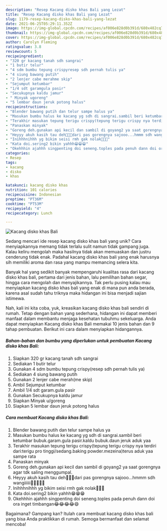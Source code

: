 ```yaml
---
description: "Resep Kacang disko khas Bali yang Lezat"
title: "Resep Kacang disko khas Bali yang Lezat"
slug: 1179-resep-kacang-disko-khas-bali-yang-lezat
date: 2021-06-25T05:29:11.352Z
image: https://img-global.cpcdn.com/recipes/af006e828d0b391d/680x482cq70/kacang-disko-khas-bali-foto-resep-utama.jpg
thumbnail: https://img-global.cpcdn.com/recipes/af006e828d0b391d/680x482cq70/kacang-disko-khas-bali-foto-resep-utama.jpg
cover: https://img-global.cpcdn.com/recipes/af006e828d0b391d/680x482cq70/kacang-disko-khas-bali-foto-resep-utama.jpg
author: Carolyn Fleming
ratingvalue: 3.8
reviewcount: 5
recipeingredient:
- "320 gr kacang tanah sdh sangrai"
- "1 butir telur"
- "4 sdm bumbu tepung crispyresep sdh pernah tulis ya"
- "4 siung bawang putih"
- "2 lenjer cabe merahme skip"
- "Sejumput ketumbar"
- "1/4 sdt garamgula pasir"
- "Secukupnya kaldu jamur"
- " Minyak ugoreng"
- "5 lembar daun jeruk potong halus"
recipeinstructions:
- "Blender bawang putih dan telur sampe halus ya"
- "Masukan bumbu halus ke kacang yg sdh di sangrai.sambil beri ketumbar bubuk.garam.gula pasir.kaldu bubuk.daun jeruk aduk yaa"
- "Terakhir masukan tepung terigu crispy(tepung terigu crispy nya terdiri dari:terigu pro tinggi/sedang.baking powder.mezeina)terus aduk yaa sampe rata"
- "Panaskan minyak"
- "Goreng deh.gunakan api kecil dan sambil di goyang2 ya saat gorengnya agar tdk saling menggumpal."
- "Heyyy akuh kasih tau deh🤭🤭🤭dari pas gorengnya sajooo...hmmm sdh wangiiiiii🤤🤤🤤🤤🤤"
- "Inihhhnihhh yg bikim seisi rmh gak nolak🤤🤤🤤"
- "Kata doi.sering2 bikin yahhh😁😁😁"
- "Okehhhin ajahhh singpenting doi seneng.toples pada penuh dann doi ora inget timbangan😂😂😂😂😄"
categories:
- Resep
tags:
- kacang
- disko
- khas

katakunci: kacang disko khas 
nutrition: 101 calories
recipecuisine: Indonesian
preptime: "PT36M"
cooktime: "PT53M"
recipeyield: "4"
recipecategory: Lunch

---
```



![Kacang disko khas Bali](https://img-global.cpcdn.com/recipes/af006e828d0b391d/680x482cq70/kacang-disko-khas-bali-foto-resep-utama.jpg)

Sedang mencari ide resep kacang disko khas bali yang unik? Cara menyiapkannya memang tidak terlalu sulit namun tidak gampang juga. Kalau keliru mengolah maka hasilnya tidak akan memuaskan dan justru cenderung tidak enak. Padahal kacang disko khas bali yang enak harusnya sih memiliki aroma dan rasa yang mampu memancing selera kita.

Banyak hal yang sedikit banyak mempengaruhi kualitas rasa dari kacang disko khas bali, pertama dari jenis bahan, lalu pemilihan bahan segar, hingga cara mengolah dan menyajikannya. Tak perlu pusing kalau mau menyiapkan kacang disko khas bali yang enak di mana pun anda berada, karena asal sudah tahu triknya maka hidangan ini bisa menjadi sajian istimewa.




Nah, kali ini kita coba, yuk, kreasikan kacang disko khas bali sendiri di rumah. Tetap dengan bahan yang sederhana, hidangan ini dapat memberi manfaat dalam membantu menjaga kesehatan tubuhmu sekeluarga. Anda dapat menyiapkan Kacang disko khas Bali memakai 10 jenis bahan dan 9 tahap pembuatan. Berikut ini cara dalam menyiapkan hidangannya.

<!--inarticleads1-->

##### Bahan-bahan dan bumbu yang diperlukan untuk pembuatan Kacang disko khas Bali:

1. Siapkan 320 gr kacang tanah sdh sangrai
1. Sediakan 1 butir telur
1. Gunakan 4 sdm bumbu tepung crispy(resep sdh pernah tulis ya)
1. Sediakan 4 siung bawang putih
1. Gunakan 2 lenjer cabe merah(me skip)
1. Ambil Sejumput ketumbar
1. Ambil 1/4 sdt garam.gula pasir
1. Gunakan Secukupnya kaldu jamur
1. Siapkan  Minyak u/goreng
1. Siapkan 5 lembar daun jeruk potong halus




<!--inarticleads2-->

##### Cara membuat Kacang disko khas Bali:

1. Blender bawang putih dan telur sampe halus ya
1. Masukan bumbu halus ke kacang yg sdh di sangrai.sambil beri ketumbar bubuk.garam.gula pasir.kaldu bubuk.daun jeruk aduk yaa
1. Terakhir masukan tepung terigu crispy(tepung terigu crispy nya terdiri dari:terigu pro tinggi/sedang.baking powder.mezeina)terus aduk yaa sampe rata
1. Panaskan minyak
1. Goreng deh.gunakan api kecil dan sambil di goyang2 ya saat gorengnya agar tdk saling menggumpal.
1. Heyyy akuh kasih tau deh🤭🤭🤭dari pas gorengnya sajooo...hmmm sdh wangiiiiii🤤🤤🤤🤤🤤
1. Inihhhnihhh yg bikim seisi rmh gak nolak🤤🤤🤤
1. Kata doi.sering2 bikin yahhh😁😁😁
1. Okehhhin ajahhh singpenting doi seneng.toples pada penuh dann doi ora inget timbangan😂😂😂😂😄




Bagaimana? Gampang kan? Itulah cara membuat kacang disko khas bali yang bisa Anda praktikkan di rumah. Semoga bermanfaat dan selamat mencoba!
